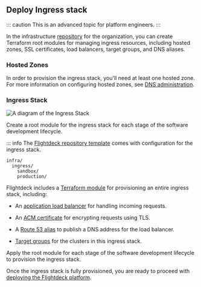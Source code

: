 
## Deploy Ingress stack

::: caution
This is an advanced topic for platform engineers.
:::

In the infrastructure
[repository](#infrastructure-repository)
for the organization, you can create Terraform root modules for managing
ingress resources, including hosted zones, SSL certificates, load
balancers, target groups, and DNS aliases.

### Hosted Zones

In order to provision the ingress stack, you'll need at least one hosted
zone. For more information on configuring hosted zones, see [DNS
administration](#dns).

### Ingress Stack

![A diagram of the Ingress Stack](./images/ingress.png)

Create a root module for the ingress stack for each stage of the
software development lifecycle.

::: info
The [Flightdeck repository template](https://github.com/thoughtbot/flightdeck-template)
comes with configuration for the ingress stack.

</div>

</div>

```
infra/
  ingress/
    sandbox/
    production/
```

Flightdeck includes a [Terraform
module](https://github.com/thoughtbot/flightdeck/tree/main/aws/ingress) for provisioning an
entire ingress stack, including:

  - An [application load
    balancer](https://docs.aws.amazon.com/elasticloadbalancing/latest/application/introduction.html)
    for handling incoming requests.

  - An [ACM
    certificate](https://docs.aws.amazon.com/acm/latest/userguide/acm-overview.html)
    for encrypting requests using TLS.

  - A [Route 53
    alias](https://docs.aws.amazon.com/Route53/latest/DeveloperGuide/resource-record-sets-choosing-alias-non-alias.html)
    to publish a DNS address for the load balancer.

  - [Target
    groups](https://docs.aws.amazon.com/elasticloadbalancing/latest/application/load-balancer-target-groups.html)
    for the clusters in this ingress stack.

Apply the root module for each stage of the software development
lifecycle to provision the ingress stack.

Once the ingress stack is fully provisioned, you are ready to proceed
with [deploying the Flightdeck
platform](#deploy-flightdeck).
